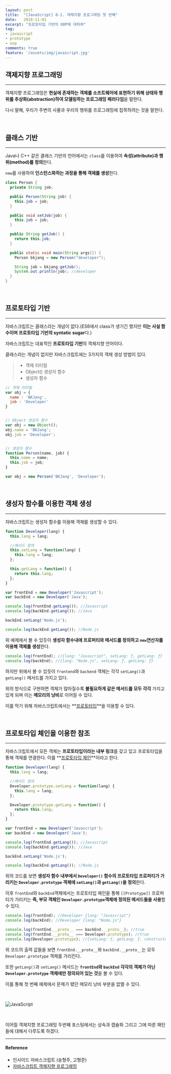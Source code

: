 ```yaml
---
layout: post
title:  "[JavaScript] 8-1. 객체지향 프로그래밍 첫 번째"
date:   2018-11-01
excerpt: "프로토타입 기반의 OOP에 대하여"
tag:
- javascript
- prototype
- oop
comments: true
feature: '/assets/img/javascript.jpg'
---
```


## 객제지향 프로그래밍

---

객체지향 프로그래밍은 **현실에 존재하는 객체를 소프트웨어에 표현하기 위해 상태와 행위를 추상화(abstraction)하여 모델링하는 프로그래밍 패러다임**을 말한다. 

다시 말해, 우리가 주변의 사물과 우리의 행위를 프로그래밍에 접목하려는 것을 말한다.

<br/>

## 클래스 기반

---

Java나 C++ 같은 클래스 기반의 언어에서는 `class`를 이용하여 **속성(attribute)과 행위(method)를 정의**한다.

`new`를 사용하여 **인스턴스화하는 과정을 통해 객체를 생성**한다.

```java
class Person {
  private String job;

  public Person(String job) {
    this.job = job;
  }

  public void setJob(job) {
    this.job = job;
  }

  public String getJob() {
    return this.job;
  }

  public static void main(String args[]) {
    Person bkjang = new Person("developer");

    String job = bkjang.getJob();
    System.out.println(job); //developer
  }
}
```

<br/>

## 프로토타입 기반

---

자바스크립트는 클래스라는 개념이 없다.(ES6에서 class가 생기긴 했지만 **이는 사실 함수이며 프로토타입 기반의 syntatic sugar**다.)

자바스크립트는 대표적인 **프로토타입 기반**의 객체지향 언어이다.

클래스라는 개념이 없지만 자바스크립트에는 3가지의 객체 생성 방법이 있다.

> * 객체 리터럴
> * Object() 생성자 함수
> * 생성자 함수

```javascript
// 객체 리터럴
var obj = {
  name : 'BKJang',
  job : 'Developer'
}


// Object 생성자 함수
var obj = new Object();
obj.name = 'BKJang';
obj.job = 'Developer';


// 생성자 함수
function Person(name, job) {
  this.name = name;
  this.job = job;
}

var obj = new Person('BKJang', 'Developer');
```

<br/>

## 생성자 함수를 이용한 객체 생성

---

자바스크립트는 생성자 함수를 이용해 객체를 생성할 수 있다.

```javascript
function Developer(lang) {
  this.lang = lang;

  //메서드 정의
  this.setLang = function(lang) {
    this.lang = lang;
  };

  this.getLang = function() {
    return this.lang;
  };
}

var frontEnd = new Developer('Javascript');
var backEnd = new Developer('Java');

console.log(frontEnd.getLang()); //Javascript
console.log(backEnd.getLang()); //Java

backEnd.setLang('Node.js');

console.log(backEnd.getLang()); //Node.js
```

위 예제에서 볼 수 있듯이 **생성자 함수내에 프로퍼티와 메서드를 정의하고 `new`연산자를 이용해 객체를 생성**한다.

```javascript
console.log(frontEnd); //{lang: "Javascript", setLang: ƒ, getLang: ƒ}
console.log(backEnd); //{lang: "Node.js", setLang: ƒ, getLang: ƒ}
```

하지만 위에서 볼 수 있듯이 `frontend`와 `backend` 객체는 각각 `setLang()`과 `getLang()` 메서드를 가지고 있다.

위의 방식으로 구현하면 객체가 많아질수록 **불필요하게 같은 메서드를 모두 각각** 가지고 있게 되며 이는 **메모리의 낭비**로 이어질 수 있다.

이를 막기 위해 자바스크립트에서는 **[프로토타입](https://bkjang.github.io/ProtoType/)**을 이용할 수 있다.

<br/>

## 프로토타입 체인을 이용한 참조

---

자바스크립트에서 모든 객체는 **프로토타입이라는 내부 링크**를 갖고 있고 프로토타입을 통해 객체를 연결한다. 이를 **[프로토타입 체인](https://bkjang.github.io/ProtoType_Chain/)**이라고 한다.

```javascript
function Developer(lang) {
  this.lang = lang;

  //메서드 정의
  Developer.prototype.setLang = function(lang) {
    this.lang = lang;
  };

  Developer.prototype.getLang = function() {
    return this.lang;
  };
}

var frontEnd = new Developer('Javascript');
var backEnd = new Developer('Java');

console.log(frontEnd.getLang()); //Javascript
console.log(backEnd.getLang()); //Java

backEnd.setLang('Node.js');

console.log(backEnd.getLang()); //Node.js
```

위의 코드를 보면 **생성자 함수 내부에서 `Developer()` 함수의 프로토타입 프로퍼티가 가리키는 `Developer.prototype` 객체에 `setLang()`과 `getLang()`을 정의**한다.

이후 `frontEnd`와 `backEnd`객체에서는 프로토타입 체인을 통해 `[[Prototype]]` 프로퍼티가 가리키는 **즉, 부모 객체인 `Developer.prototype`객체에 정의된 메서드들을 사용**할 수 있다.

```javascript
console.log(frontEnd); //Developer {lang: "Javascript"}
console.log(backEnd); //Developer {lang: "Node.js"}

console.log(frontEnd.__proto__ === backEnd.__proto__); //true
console.log(frontEnd.__proto__ === Developer.prototype); //true
console.log(Developer.prototype); //{setLang: ƒ, getLang: ƒ, constructor: ƒ}
```

위 코드의 출력 값들을 보면 `frontEnd.__proto__`와 `backEnd.__proto__`는 모두 `Developer.prototype` 객체를 가리킨다.

또한 `getLang()`과 `setLang()` 메서드는 **`frontEnd`와 `backEnd` 각각의 객체가 아닌 `Developer.prototype` 객체에만 정의되어 있는 것**을 볼 수 있다.

이를 통해 첫 번째 예제에서 문제가 됐던 메모리 낭비 부분을 없앨 수 있다.

<br/>

![JavaScript](/assets/img/js_oop1.png)

<br/>

이어질 객체지향 프로그래밍 두번째 포스팅에서는 상속과 캡슐화 그리고 그에 따른 패턴들에 대해서 다루도록 하겠다.

* * *

#### Reference

- 인사이드 자바스크립트 (송형주, 고형준)
- [자바스크립트 객체지향 프로그래밍](https://poiemaweb.com/js-object-oriented-programming)
